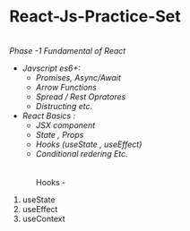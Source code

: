 # React-Js-Practice-Set
<i> <br>
Phase -1 Fundamental of React         <br>
* Javscript es6+:                     <br>
  - Promises, Async/Await             <br>
  - Arrow Functions                   <br>
  - Spread / Rest Opratores           <br>
  - Distructing etc.                  <br>
* React Basics :                      <br>    
  - JSX component                     <br>
  - State , Props                     <br>
  - Hooks (useState , useEffect)      <br>
  - Conditional redering Etc.         <br>
</i>                                  <br>   
Hooks -
1) useState                   <br>
2) useEffect                  <br>
3) useContext                 <br>
